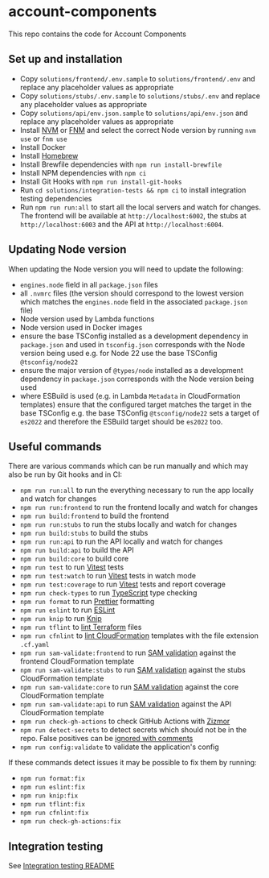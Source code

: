 # account-components

This repo contains the code for Account Components

## Set up and installation

- Copy `solutions/frontend/.env.sample` to `solutions/frontend/.env` and replace any placeholder values as appropriate
- Copy `solutions/stubs/.env.sample` to `solutions/stubs/.env` and replace any placeholder values as appropriate
- Copy `solutions/api/env.json.sample` to `solutions/api/env.json` and replace any placeholder values as appropriate
- Install [NVM](https://github.com/nvm-sh/nvm) or [FNM](https://github.com/Schniz/fnm) and select the correct Node version by running `nvm use` or `fnm use`
- Install Docker
- Install [Homebrew](https://brew.sh/)
- Install Brewfile dependencies with `npm run install-brewfile`
- Install NPM dependencies with `npm ci`
- Install Git Hooks with `npm run install-git-hooks`
- Run `cd solutions/integration-tests && npm ci` to install integration testing dependencies
- Run `npm run run:all` to start all the local servers and watch for changes. The frontend will be available at `http://localhost:6002`, the stubs at `http://localhost:6003` and the API at `http://localhost:6004`.

## Updating Node version

When updating the Node version you will need to update the following:

- `engines.node` field in all `package.json` files
- all `.nvmrc` files (the version should correspond to the lowest version which matches the `engines.node` field in the associated `package.json` file)
- Node version used by Lambda functions
- Node version used in Docker images
- ensure the base TSConfig installed as a development dependency in `package.json` and used in `tsconfig.json` corresponds with the Node version being used e.g. for Node 22 use the base TSConfig `@tsconfig/node22`
- ensure the major version of `@types/node` installed as a development dependency in `package.json` corresponds with the Node version being used
- where ESBuild is used (e.g. in Lambda `Metadata` in CloudFormation templates) ensure that the configured target matches the target in the base TSConfig e.g. the base TSConfig `@tsconfig/node22` sets a target of `es2022` and therefore the ESBuild target should be `es2022` too.

## Useful commands

There are various commands which can be run manually and which may also be run by Git hooks and in CI:

- `npm run run:all` to run the everything necessary to run the app locally and watch for changes
- `npm run run:frontend` to run the frontend locally and watch for changes
- `npm run build:frontend` to build the frontend
- `npm run run:stubs` to run the stubs locally and watch for changes
- `npm run build:stubs` to build the stubs
- `npm run run:api` to run the API locally and watch for changes
- `npm run build:api` to build the API
- `npm run build:core` to build core
- `npm run test` to run [Vitest](https://vitest.dev/) tests
- `npm run test:watch` to run [Vitest](https://vitest.dev/) tests in watch mode
- `npm run test:coverage` to run [Vitest](https://vitest.dev/) tests and report coverage
- `npm run check-types` to run [TypeScript](https://www.typescriptlang.org/) type checking
- `npm run format` to run [Prettier](https://prettier.io/) formatting
- `npm run eslint` to run [ESLint](https://eslint.org/)
- `npm run knip` to run [Knip](https://knip.dev/)
- `npm run tflint` to [lint Terraform](https://github.com/terraform-linters/tflint) files
- `npm run cfnlint` to [lint CloudFormation](https://github.com/aws-cloudformation/cfn-lint) templates with the file extension `.cf.yaml`
- `npm run sam-validate:frontend` to run [SAM validation](https://docs.aws.amazon.com/serverless-application-model/latest/developerguide/sam-cli-command-reference-sam-validate.html) against the frontend CloudFormation template
- `npm run sam-validate:stubs` to run [SAM validation](https://docs.aws.amazon.com/serverless-application-model/latest/developerguide/sam-cli-command-reference-sam-validate.html) against the stubs CloudFormation template
- `npm run sam-validate:core` to run [SAM validation](https://docs.aws.amazon.com/serverless-application-model/latest/developerguide/sam-cli-command-reference-sam-validate.html) against the core CloudFormation template
- `npm run sam-validate:api` to run [SAM validation](https://docs.aws.amazon.com/serverless-application-model/latest/developerguide/sam-cli-command-reference-sam-validate.html) against the API CloudFormation template
- `npm run check-gh-actions` to check GitHub Actions with [Zizmor](https://docs.zizmor.sh/)
- `npm run detect-secrets` to detect secrets which should not be in the repo. False positives can be [ignored with comments](https://github.com/Yelp/detect-secrets?tab=readme-ov-file#inline-allowlisting)
- `npm run config:validate` to validate the application's config

If these commands detect issues it may be possible to fix them by running:

- `npm run format:fix`
- `npm run eslint:fix`
- `npm run knip:fix`
- `npm run tflint:fix`
- `npm run cfnlint:fix`
- `npm run check-gh-actions:fix`

## Integration testing

See [Integration testing README](/solutions/integration-tests/README.md)
